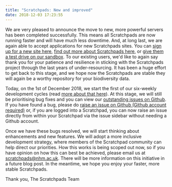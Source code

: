 ```yaml
---
title: "Scratchpads: New and improved"
date: 2018-12-03 17:23:55
---
```


We are very pleased to announce the move to new, more powerful servers has been completed successfully.  This means all Scratchpads are now running faster and will have much less downtime. And, at long last, we are again able to accept applications for new Scratchpads sites.  You can <a target="_blank" href="http://get.scratchpads.eu/">sign up for a new site here</a>, <a target="_blank" href="http://scratchpads.eu/about">find out more about Scratchpads here</a>, or <a target="_blank" href="http://sandbox.scratchpads.eu/">give them a test drive on our sandbox</a>.  To our existing users, we'd like to again say thank you for your patience and resilience in sticking with the Scratchpads project through the last years of under-resourcing.  It has been a huge effort to get back to this stage, and we hope now the Scratchpads are stable they will again be a worthy repository for your biodiversity data.

Today, on the 1st of December 2018, we start the first of our six-weekly development cycles (read <a target="_blank" href="http://scratchpads.eu/news/2018-11/creating-sustainable-future-scratchpads">more about that here</a>).  At this stage, we will still be prioritising bug fixes and you can view our <a target="_blank" href="https://github.com/NaturalHistoryMuseum/scratchpads2/issues">outstanding issues on Github</a>.  If you have found a bug, please do <a target="_blank" href="https://github.com/NaturalHistoryMuseum/scratchpads2/issues">raise an issue on Github (Github account required)</a> or, if you are logged into a Scratchpad, you can now raise an issue directly from within your Scratchpad via the issue sidebar without needing a Github account.

Once we have these bugs resolved, we will start thinking about enhancements and new features.  We will adopt a more inclusive development strategy, where members of the Scratchpad community can help direct our priorities.  How this works is being scoped out now, so if you have opinion on how this can best be achieved, please email us at <a href="mailto:scratchpads@nhm.ac.uk">scratchpads@nhm.ac.uk</a>.  There will be more information on this initiative in a future blog post. In the meantime, we hope you enjoy your faster, more stable Scratchpads.


Thank you,
The Scratchpads Team
